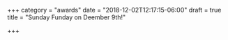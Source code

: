 +++
category = "awards"
date = "2018-12-02T12:17:15-06:00"
draft = true
title = "Sunday Funday on Deember 9th!"

+++
